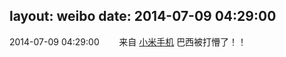 layout: weibo
date: 2014-07-09 04:29:00
---
2014-07-09 04:29:00  &nbsp;&nbsp;&nbsp;&nbsp;&nbsp;&nbsp; 来自 <a href="http://app.weibo.com/t/feed/22zMnn" rel="nofollow">小米手机</a>
巴西被打懵了！！ ​​​
